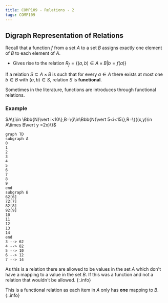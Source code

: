 ```yaml
---
title: COMP109 - Relations - 2
tags: COMP109
---
```

## Digraph Representation of Relations

Recall that a function $f$ from a set $A$ to a set $B$ assigns exactly one element of $B$ to each element of $A$.

* Gives rise to the relation $R_f=\{(a,b)\in A\times B \vert b =f(a)\}$

If a relation $S\subseteq A\times B$ is such that for every $a\in A$ there exists at most one $b\in B$ with $(a,b)\in S$, relation $S$ is **functional**.

Sometimes in the literature, functions are introduces through functional relations.

### Example
$A\{i\in \Bbb{N}\vert i<10\},B=\{i\in\Bbb{N}\vert 5<i<15\},R=\{((x,y)\in A\times B\vert y =2x)\}$

```mermaid
graph TD
subgraph A
0
1
2
3
4
5
6
7
8
9
end
subgraph B
62[6]
72[7]
82[8]
92[9]
10
11
12
13
14
end
3 --> 62
4 --> 82
5 --> 10
6 --> 12
7 --> 14

```

As this is a relation there are allowed to be values in the set $A$ which don't have a mapping to a value in the set $B$. If this was a function and not a relation that wouldn't be allowed.
{:.info}

This is a functional relation as each item in  $A$ only has **one** mapping to $B$.
{:.info}